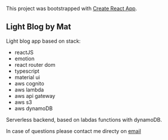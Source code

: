 This project was bootstrapped with [Create React App](https://github.com/facebook/create-react-app).

## Light Blog by Mat

Light blog app based on stack:
- reactJS
- emotion
- react router dom
- typescript
- material ui
- aws cognito
- aws lambda
- aws api gateway
- aws s3
- aws dynamoDB

Serverless backend, based on labdas functions with dynamoDB.

In case of questions please contact me directy on [email](mailto:mateusz.jach@gmail.com)
